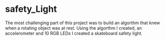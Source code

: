# safety_Light
The most challenging part of this project was to build an algorthm 
that knew when a rotating object was at rest. Using the algorthm I created,
an accelerometer and 10 RGB LEDs I created a skateboard safety light.
